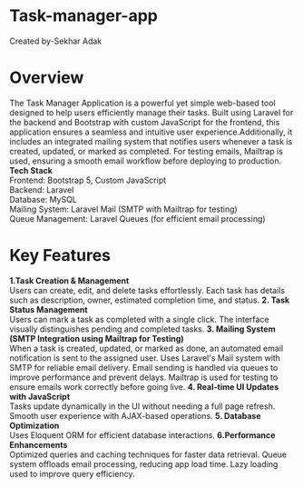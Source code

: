 # Task-manager-app
Created by-Sekhar Adak
<br>
# Overview
The Task Manager Application is a powerful yet simple web-based tool designed to help users efficiently manage their tasks. Built using Laravel for the backend and Bootstrap with custom JavaScript for the frontend, this application ensures a seamless and intuitive user experience.Additionally, it includes an integrated mailing system that notifies users whenever a task is created, updated, or marked as completed. For testing emails, Mailtrap is used, ensuring a smooth email workflow before deploying to production.<br>
<b> Tech Stack </b> <br>
Frontend: Bootstrap 5, Custom JavaScript<br>
Backend: Laravel<br>
Database: MySQL<br>
Mailing System: Laravel Mail (SMTP with Mailtrap for testing)<br>
Queue Management: Laravel Queues (for efficient email processing)<br>
# Key Features
<b> 1.Task Creation & Management </b> <br>
Users can create, edit, and delete tasks effortlessly.
Each task has details such as description, owner, estimated completion time, and status.
<b> 2. Task Status Management</b> <br>
Users can mark a task as completed with a single click.
The interface visually distinguishes pending and completed tasks.
<b> 3. Mailing System (SMTP Integration using Mailtrap for Testing) </b> <br>
When a task is created, updated, or marked as done, an automated email notification is sent to the assigned user.
Uses Laravel's Mail system with SMTP for reliable email delivery.
Email sending is handled via queues to improve performance and prevent delays.
Mailtrap is used for testing to ensure emails work correctly before going live.
<b> 4. Real-time UI Updates with JavaScript </b> <br>
Tasks update dynamically in the UI without needing a full page refresh.
Smooth user experience with AJAX-based operations.
<b> 5. Database Optimization </b> <br>
Uses Eloquent ORM for efficient database interactions.
<b> 6.Performance Enhancements </b> <br>
Optimized queries and caching techniques for faster data retrieval.
Queue system offloads email processing, reducing app load time.
Lazy loading used to improve query efficiency.
